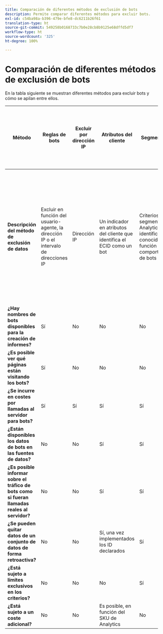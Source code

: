 ```yaml
---
title: Comparación de diferentes métodos de exclusión de bots
description: Permite comparar diferentes métodos para excluir bots.
exl-id: c54ba98a-b396-479e-bfe8-dc6211b26f61
translation-type: ht
source-git-commit: 549258b0168733c7b0e28cb8b9125e68dffd5df7
workflow-type: ht
source-wordcount: '325'
ht-degree: 100%

---
```


# Comparación de diferentes métodos de exclusión de bots

En la tabla siguiente se muestran diferentes métodos para excluir bots y cómo se apilan entre ellos.

| Método | Reglas de bots | Excluir por dirección IP | Atributos del cliente | Segmentación | Puntuación de terceros + Segmentación | Suprimir la llamada al servidor para bots en tiempo de ejecución | Regla VISTA de DB personalizada |
| --- | --- | --- | --- | --- | --- | --- | --- |
| **Descripción del método de exclusión de datos** | Excluir en función del usuario-agente, la dirección IP o el intervalo de direcciones IP | Dirección IP | Un indicador en atributos del cliente que identifica el ECID como un bot | Criterios en un segmento de Analytics que identifica bots conocidos en función del comportamiento de bots | Un tercero, como [Perímetro X](https://www.perimeterx.com) o [Administrador de bots de Akamai](https://www.akamai.com/es/es/products/security/bot-manager.jsp), asigna a cada vista de página una puntuación sobre la probabilidad de que sea un bot. La puntuación se envía a Analytics y los segmentos se pueden utilizar para filtrar los datos en función de la puntuación. | La lógica del lado del cliente impide que la llamada al servidor de Analytics se ejecute para bots. | Una regla VISTA moverá el tráfico de bots que cumplan determinados criterios a un grupo de informes independiente. |
| **¿Hay nombres de bots disponibles para la creación de informes?** | Sí | No | No | No | No | No | Sí |
| **¿Es posible ver qué páginas están visitando los bots?** | Sí | No | No | No | Sí | No | Sí |
| **¿Se incurre en costes por llamadas al servidor para bots?** | Sí | Sí | Sí | Sí | Sí | No | Sí |
| **¿Están disponibles los datos de bots en las fuentes de datos?** | No | No | Sí | Sí | Sí | No | Sí |
| **¿Es posible informar sobre el tráfico de bots como si fueran llamadas reales al servidor?** | No | No | Sí | Sí | Sí | Sí | No |
| **¿Se pueden quitar datos de un conjunto de datos de forma retroactiva?** | No | No | Sí, una vez implementados los ID declarados | Sí | Sí, una vez implementadas las puntuaciones | No | No |
| **¿Está sujeto a límites exclusivos en los criterios?** | No | No | No | Sí | No | No | No |
| **¿Está sujeto a un coste adicional?** | No | No | Es posible, en función del SKU de Analytics | No | Sí | No | Sí, coste para implementar y mantener una regla VISTA |
